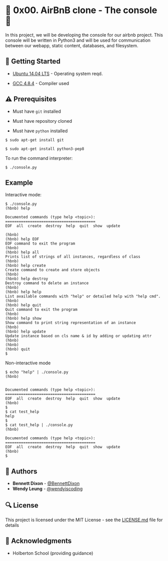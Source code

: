 # :shell: 0x00. AirBnB clone - The console :shell:

In this project, we will be developing the console for our airbnb project. This console will be written in Python3 and will be used for communication between our webapp, static content, databases, and filesystem.

## :running: Getting Started

* [Ubuntu 14.04 LTS](http://releases.ubuntu.com/14.04/) - Operating system reqd.

* [GCC 4.8.4](https://gcc.gnu.org/gcc-4.8/) - Compiler used


## :warning: Prerequisites

* Must have `git` installed

* Must have repository cloned

* Must have `python` installed

```
$ sudo apt-get install git
```
```
$ sudo apt-get install python3-pep8
```
To run the command interpreter:
```
$ ./console.py
```

## Example
Interactive mode:
```
$ ./console.py
(hbnb) help

Documented commands (type help <topic>):
========================================
EOF  all  create  destroy  help  quit  show  update

(hbnb)
(hbnb) help EOF
EOF command to exit the program
(hbnb)
(hbnb) help all
Prints list of strings of all instances, regardless of class
(hbnb)
(hbnb) help create
Create command to create and store objects
(hbnb)
(hbnb) help destroy
Destroy command to delete an instance
(hbnb)
(hbnb) help help
List available commands with "help" or detailed help with "help cmd".
(hbnb)
(hbnb) help quit
Quit command to exit the program
(hbnb)
(hbnb) help show
Show command to print string representation of an instance
(hbnb)
(hbnb) help update
Update instance based on cls name & id by adding or updating attr
(hbnb) 
(hbnb)
(hbnb) quit
$
```
Non-interactive mode
```
$ echo "help" | ./console.py
(hbnb)


Documented commands (type help <topic>):
========================================
EOF  all  create  destroy  help  quit  show  update
(hbnb) 
$
$ cat test_help
help
$
$ cat test_help | ./console.py
(hbnb)

Documented commands (type help <topic>):
========================================
EOF  all  create  destroy  help  quit  show  update
(hbnb) 
$
```

## :blue_book: Authors
* **Bennett Dixon** - [@BennettDixon](https://github.com/BennettDixon)
* **Wendy Leung** - [@wendyiscoding](https://github.com/wendyiscoding)

## :mag: License

This project is licensed under the MIT License - see the [LICENSE.md](https://github.com/BennettDixon/holbertonschool-lower_level_programming/blob/master/LICENSE.md) file for details



## :mega: Acknowledgments

* Holberton School (providing guidance)
